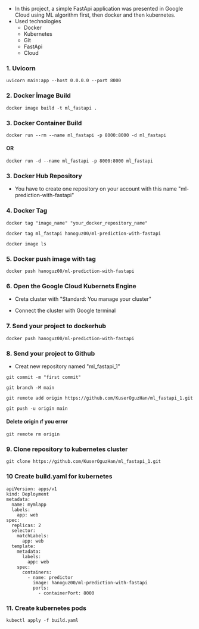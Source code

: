- In this project, a simple FastApi application was presented in Google Cloud using ML algorithm first, then docker and then kubernetes.
- Used technologies
    - Docker
    - Kubernetes
    - Git
    - FastApi
    - Cloud

### 1. Uvicorn

```
uvicorn main:app --host 0.0.0.0 --port 8000
```

### 2. Docker İmage Build

```
docker image build -t ml_fastapi .
```

### 3. Docker Container Build

```
docker run --rm --name ml_fastapi -p 8000:8000 -d ml_fastapi
```
#### OR

```
docker run -d --name ml_fastapi -p 8000:8000 ml_fastapi
```

### 3. Docker Hub Repository

- You have to create one repository on your account with this name "ml-prediction-with-fastapi"

### 4. Docker Tag
```
docker tag "image_name" "your_docker_repository_name"
```
```
docker tag ml_fastapi hanoguz00/ml-prediction-with-fastapi
```
```
docker image ls
```

### 5. Docker push image with tag

```
docker push hanoguz00/ml-prediction-with-fastapi
```


### 6. Open the Google Cloud Kubernets Engine

- Creta cluster with "Standard: You manage your cluster"

- Connect the cluster with Google terminal


### 7. Send your project to dockerhub

```
docker push hanoguz00/ml-prediction-with-fastapi
```

### 8. Send your project to Github

- Creat new repository named "ml_fastapi_1"

```
git commit -m "first commit"
```

```
git branch -M main
```

```
git remote add origin https://github.com/KuserOguzHan/ml_fastapi_1.git
```

```
git push -u origin main
```
#### Delete origin ıf you error

```
git remote rm origin
```

### 9. Clone repository to kubernetes cluster

```
git clone https://github.com/KuserOguzHan/ml_fastapi_1.git
```

### 10 Create build.yaml for kubernetes

```
apiVersion: apps/v1
kind: Deployment
metadata:
  name: mymlapp
  labels:
    app: web
spec:
  replicas: 2
  selector:
    matchLabels:
      app: web
  template:
    metadata:
      labels:
        app: web
    spec:
      containers:
        - name: predictor 
          image: hanoguz00/ml-prediction-with-fastapi
          ports:
            - containerPort: 8000
```

### 11. Create kubernetes pods

```
kubectl apply -f build.yaml
```
